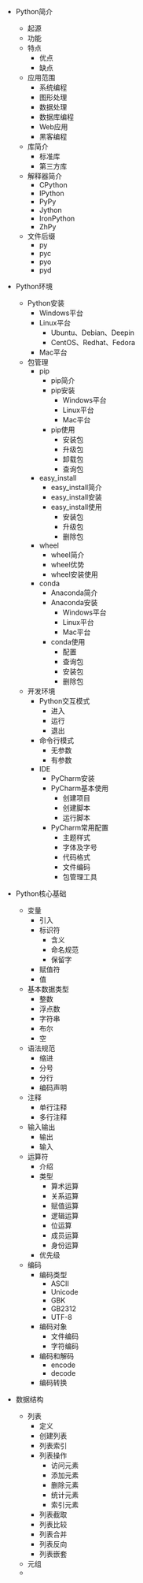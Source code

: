 * Python简介
  * 起源
  * 功能
  * 特点
    * 优点
    * 缺点
  * 应用范围
    * 系统编程
    * 图形处理
    * 数据处理
    * 数据库编程
    * Web应用
    * 黑客编程
  * 库简介
    * 标准库
    * 第三方库
  * 解释器简介
    * CPython
    * IPython
    * PyPy
    * Jython
    * IronPython
    * ZhPy
  * 文件后缀
    * py
    * pyc
    * pyo
    * pyd
* Python环境
  * Python安装
    * Windows平台
    * Linux平台
      * Ubuntu、Debian、Deepin
      * CentOS、Redhat、Fedora
    * Mac平台
  * 包管理
    * pip
      * pip简介
      * pip安装
        * Windows平台
        * Linux平台
        * Mac平台
      * pip使用
        * 安装包
        * 升级包
        * 卸载包
        * 查询包
    * easy_install
      * easy_install简介
      * easy_install安装
      * easy_install使用
        * 安装包
        * 升级包
        * 删除包
    * wheel
      * wheel简介
      * wheel优势
      * wheel安装使用
    * conda
      * Anaconda简介
      * Anaconda安装
        * Windows平台
        * Linux平台
        * Mac平台
      * conda使用
        * 配置
        * 查询包
        * 安装包
        * 删除包
  * 开发环境
    * Python交互模式
      * 进入
      * 运行
      * 退出
    * 命令行模式
      * 无参数
      * 有参数
    * IDE
      * PyCharm安装
      * PyCharm基本使用
        * 创建项目
        * 创建脚本
        * 运行脚本
      * PyCharm常用配置
        * 主题样式
        * 字体及字号
        * 代码格式
        * 文件编码
        * 包管理工具
        
* Python核心基础
  * 变量
    * 引入
    * 标识符
      * 含义
      * 命名规范
      * 保留字
    * 赋值符
    * 值
  * 基本数据类型
    * 整数
    * 浮点数
    * 字符串
    * 布尔
    * 空
  * 语法规范
    * 缩进
    * 分号
    * 分行
    * 编码声明
  * 注释
    * 单行注释
    * 多行注释  
  * 输入输出
    * 输出
    * 输入
  * 运算符
    * 介绍
    * 类型
      * 算术运算
      * 关系运算
      * 赋值运算
      * 逻辑运算
      * 位运算
      * 成员运算
      * 身份运算
    * 优先级
  * 编码
    * 编码类型
      * ASCII
      * Unicode
      * GBK
      * GB2312
      * UTF-8
    * 编码对象
      * 文件编码
      * 字符编码
    * 编码和解码
      * encode
      * decode
    * 编码转换
  
* 数据结构
  * 列表
    * 定义
    * 创建列表
    * 列表索引
    * 列表操作
      * 访问元素
      * 添加元素
      * 删除元素
      * 统计元素
      * 索引元素
    * 列表截取
    * 列表比较
    * 列表合并
    * 列表反向
    * 列表嵌套
  * 元组
  * 
    

          
      
    
  
  

